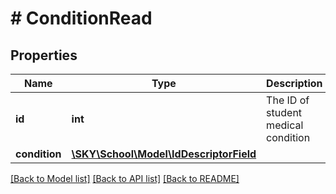 # # ConditionRead

## Properties

Name | Type | Description | Notes
------------ | ------------- | ------------- | -------------
**id** | **int** | The ID of student medical condition | [optional]
**condition** | [**\SKY\School\Model\IdDescriptorField**](IdDescriptorField.md) |  | [optional]

[[Back to Model list]](../../README.md#models) [[Back to API list]](../../README.md#endpoints) [[Back to README]](../../README.md)
